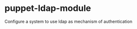 puppet-ldap-module
==================

Configure a system to use ldap as mechanism of authentication
